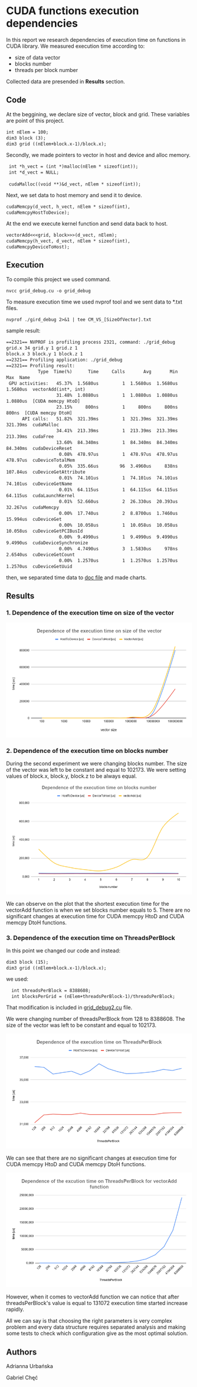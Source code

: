 # CUDA functions execution dependencies

  In this report we research dependencies of execution time on functions in CUDA library. 
  We measured execution time according to:
  * size of data vector
  * blocks number
  * threads per block number
  
  Collected data are presended in **Results** section.
  
## Code
  At the beggining, we declare size of vector, block and grid. These variables are point of this project.
  ```
  int nElem = 100;
  dim3 block (3);
  dim3 grid ((nElem+block.x-1)/block.x);
  ```
  Secondly, we made pointers to vector in host and device and alloc memory.
  ``` 
   int *h_vect = (int *)malloc(nElem * sizeof(int));
   int *d_vect = NULL;
    
   cudaMalloc((void **)&d_vect, nElem * sizeof(int));
  ```
  Next, we set data to host memory and send it to device.
  ```
  cudaMemcpy(d_vect, h_vect, nElem * sizeof(int), cudaMemcpyHostToDevice);
  ```
  At the end we execute kernel function and send data back to host.
  ```
  vectorAdd<<<grid, block>>>(d_vect, nElem);
  cudaMemcpy(h_vect, d_vect, nElem * sizeof(int), cudaMemcpyDeviceToHost);

  ```
  
  
    

## Execution
  To compile this project we used command.
  ```
  nvcc grid_debug.cu -o grid_debug
  ```
  To measure execution time we used nvprof tool and we sent data to *.txt files.
  ```
  nvprof ./gird_debug 2>&1 | tee CM_VS_[SizeOfVector].txt
  ```
  sample result:
  ```
  ==2321== NVPROF is profiling process 2321, command: ./grid_debug
  grid.x 34 grid.y 1 grid.z 1
  block.x 3 block.y 1 block.z 1
  ==2321== Profiling application: ./grid_debug
  ==2321== Profiling result:
              Type  Time(%)      Time     Calls       Avg       Min       Max  Name
   GPU activities:   45.37%  1.5680us         1  1.5680us  1.5680us  1.5680us  vectorAdd(int*, int)
                     31.48%  1.0880us         1  1.0880us  1.0880us  1.0880us  [CUDA memcpy HtoD]
                     23.15%     800ns         1     800ns     800ns     800ns  [CUDA memcpy DtoH]
        API calls:   51.82%  321.39ms         1  321.39ms  321.39ms  321.39ms  cudaMalloc
                     34.41%  213.39ms         1  213.39ms  213.39ms  213.39ms  cudaFree
                     13.60%  84.340ms         1  84.340ms  84.340ms  84.340ms  cudaDeviceReset
                      0.08%  478.97us         1  478.97us  478.97us  478.97us  cuDeviceTotalMem
                      0.05%  335.66us        96  3.4960us     838ns  107.84us  cuDeviceGetAttribute
                      0.01%  74.101us         1  74.101us  74.101us  74.101us  cuDeviceGetName
                      0.01%  64.115us         1  64.115us  64.115us  64.115us  cudaLaunchKernel
                      0.01%  52.660us         2  26.330us  20.393us  32.267us  cudaMemcpy
                      0.00%  17.740us         2  8.8700us  1.7460us  15.994us  cuDeviceGet
                      0.00%  10.058us         1  10.058us  10.058us  10.058us  cuDeviceGetPCIBusId
                      0.00%  9.4990us         1  9.4990us  9.4990us  9.4990us  cudaDeviceSynchronize
                      0.00%  4.7490us         3  1.5830us     978ns  2.6540us  cuDeviceGetCount
                      0.00%  1.2570us         1  1.2570us  1.2570us  1.2570us  cuDeviceGetUuid

  ```
  then, we separated time data to [doc file](https://docs.google.com/spreadsheets/d/10RdRgu6PN2vl1llNBVsojPbfDENzBCP7uocNg2IaAhI/edit#gid=0) and made charts.


## Results

### 1. Dependence of the execution time on size of the vector
![alt text](https://github.com/AdriannaUrbanska/Introduction-to-CUDA-and-OpenCL/blob/master/Report1/Images/Dependence%20of%20the%20execution%20time%20on%20size%20of%20the%20vector.png)


### 2. Dependence of the execution time on blocks number
During the second experiment we were changing blocks number. The size of the vector was left to be constant and equal to 102173. We were setting values of block.x, block.y, block.z to be always equal.
![alt text](https://github.com/AdriannaUrbanska/Introduction-to-CUDA-and-OpenCL/blob/master/Report1/Images/Dependence%20of%20the%20execution%20time%20on%20blocks%20number.png)

We can observe on the plot that the shortest execution time for the vectorAdd function is when we set blocks number equals to 5.
There are no significant changes at execution time for CUDA memcpy HtoD and CUDA memcpy DtoH functions.

### 3. Dependence of the execution time on ThreadsPerBlock

In this point we changed our code and instead:

```
dim3 block (15);
dim3 grid ((nElem+block.x-1)/block.x);
```

we used:
```
  int threadsPerBlock = 8388608;
  int blocksPerGrid = (nElem+threadsPerBlock-1)/threadsPerBlock;
```  

That modification is included in [grid_debug2.cu](https://github.com/AdriannaUrbanska/Introduction-to-CUDA-and-OpenCL/blob/master/Report1/src/grid_debug2.cu) file.

We were changing number of threadsPerBlock from 128 to 8388608. The size of the vector was left to be constant and equal to 102173.

![alt text](https://github.com/AdriannaUrbanska/Introduction-to-CUDA-and-OpenCL/blob/master/CudaMalloc/Images/Dependence%20of%20the%20execution%20time%20on%20ThreadsPerBlock.png)


We can see that there are no significant changes at execution time for CUDA memcpy HtoD and CUDA memcpy DtoH functions.

![alt text](https://github.com/AdriannaUrbanska/Introduction-to-CUDA-and-OpenCL/blob/master/CudaMalloc/Images/Dependence%20of%20the%20excution%20time%20on%20ThreadsPerBlock%20for%20vectorAdd%20function.png)

However, when it comes to vectorAdd function we can notice that after threadsPerBlock's value is equal to 131072 execution time started increase rapidly. 


All we can say is that choosing the right parameters is very complex problem and every data structure requires separated analysis and making some tests to check which configuration give as the most optimal solution.

## Authors

Adrianna Urbańska

Gabriel Chęć
